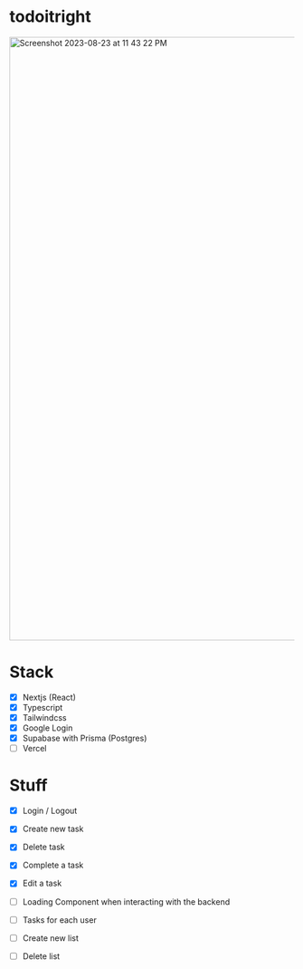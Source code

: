 # todoitright
<img width="1065" alt="Screenshot 2023-08-23 at 11 43 22 PM" src="https://github.com/realTristan/todoitright/assets/75189508/9392fbc0-8bf7-4307-a69f-b3feeced2382">

# Stack
- [X] Nextjs (React)
- [X] Typescript
- [X] Tailwindcss
- [X] Google Login
- [X] Supabase with Prisma (Postgres)
- [ ] Vercel

# Stuff
- [X] Login / Logout
- [X] Create new task
- [X] Delete task
- [X] Complete a task
- [X] Edit a task

- [ ] Loading Component when interacting with the backend
- [ ] Tasks for each user
- [ ] Create new list
- [ ] Delete list
